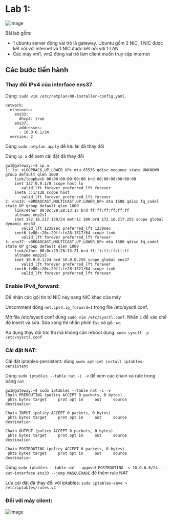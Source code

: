 # Lab 1:

![image](https://user-images.githubusercontent.com/54473576/225788496-a35ec7cc-0317-416f-9a43-62d959c2f813.png)

Bài lab gồm:
  - 1 ubuntu server đóng vai trò là gateway. Ubuntu gồm 2 NIC, 1 NIC được kết nối với internet và 1 NIC được kết nối với 1 LAN
  - Các máy vm1, vm2 đóng vai trò làm client muốn truy cập internet
  
## Các bước tiến hành

### Thay đổi IPv4 của interface ens37 

Dùng: `sudo vim /etc/netplan/00-installer-config.yaml`.

```
network:
  ethernets:
    ens33:
      dhcp4: true
    ens37:
      addresses:
      - 10.0.0.1/24
  version: 2
```
Dùng `sudo netplan apply` để lưu lại đã thay đổi

Dùng `ip a` để xem cài đặt đã thay đổi
```
gw1@gateway:~$ ip a
1: lo: <LOOPBACK,UP,LOWER_UP> mtu 65536 qdisc noqueue state UNKNOWN group default qlen 1000
    link/loopback 00:00:00:00:00:00 brd 00:00:00:00:00:00
    inet 127.0.0.1/8 scope host lo
       valid_lft forever preferred_lft forever
    inet6 ::1/128 scope host 
       valid_lft forever preferred_lft forever
2: ens33: <BROADCAST,MULTICAST,UP,LOWER_UP> mtu 1500 qdisc fq_codel state UP group default qlen 1000
    link/ether 00:0c:29:28:13:17 brd ff:ff:ff:ff:ff:ff
    altname enp2s1
    inet 172.16.217.130/24 metric 100 brd 172.16.217.255 scope global dynamic ens33
       valid_lft 1238sec preferred_lft 1238sec
    inet6 fe80::20c:29ff:fe28:1317/64 scope link 
       valid_lft forever preferred_lft forever
3: ens37: <BROADCAST,MULTICAST,UP,LOWER_UP> mtu 1500 qdisc fq_codel state UP group default qlen 1000
    link/ether 00:0c:29:28:13:21 brd ff:ff:ff:ff:ff:ff
    altname enp2s5
    inet 10.0.0.1/24 brd 10.0.0.255 scope global ens37
       valid_lft forever preferred_lft forever
    inet6 fe80::20c:29ff:fe28:1321/64 scope link 
       valid_lft forever preferred_lft forever
```

### Enable IPv4_forward:

Để nhận các gói tin từ NIC này sang NIC khác của máy

Uncomment dòng `net.ipv4.ip_forward=1` trong file /etc/sysctl.conf.

Mở file /etc/sysctl.conf dùng `sudo vim /etc/sysctl.conf`. Nhấn `i` để vào chế độ insert và sửa. Sửa xong thì nhấn phím `Esc` và gõ `:wq`

Áp dụng thay đổi tức thì mà không cần reboot dùng: `sudo sysctl -p /etc/sysctl.conf`

### Cài đặt NAT:

Cài đặt iptables-persistent: dùng `sudo apt-get install iptables-persistent`

Dùng `sudo iptables --table nat -L -v` để xem các chain và rule trong bảng `nat`

```
gw1@gateway:~$ sudo iptables --table nat -L -v
Chain PREROUTING (policy ACCEPT 0 packets, 0 bytes)
 pkts bytes target     prot opt in     out     source               destination         

Chain INPUT (policy ACCEPT 0 packets, 0 bytes)
 pkts bytes target     prot opt in     out     source               destination         

Chain OUTPUT (policy ACCEPT 0 packets, 0 bytes)
 pkts bytes target     prot opt in     out     source               destination         

Chain POSTROUTING (policy ACCEPT 0 packets, 0 bytes)
 pkts bytes target     prot opt in     out     source               destination
```
Dùng `sudo iptables --table nat --append POSTROUTING -s 10.0.0.0/24 --out-interface ens33 --jump MASQUERADE` để thêm rule NAT

Lưu cài đặt đã thay đổi với iptables: `sudo iptables-save > /etc/iptables/rules.v4`

### Đối với máy client:

![image](https://user-images.githubusercontent.com/54473576/225796248-bf3fbc92-cea1-4e39-985f-78df82fc1d12.png)

